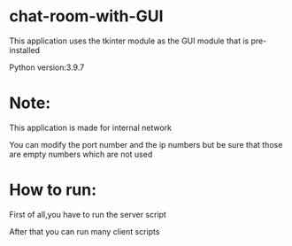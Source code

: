 # chat-room-with-GUI

This application uses the tkinter module as the GUI module that is pre-installed

Python version:3.9.7

# Note:

This application is made for internal network

You can modify the port number and the ip numbers but be sure that those are empty numbers which are not used 

# How to run:

First of all,you have to run the server script

After that you can run many client scripts
